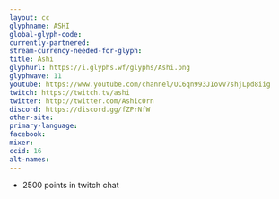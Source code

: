 ```yaml
---
layout: cc
glyphname: ASHI
global-glyph-code: 
currently-partnered: 
stream-currency-needed-for-glyph: 
title: Ashi
glyphurl: https://i.glyphs.wf/glyphs/Ashi.png
glyphwave: 11
youtube: https://www.youtube.com/channel/UC6qn993JIovV7shjLpd8iig
twitch: https://twitch.tv/ashi
twitter: http://twitter.com/Ashic0rn
discord: https://discord.gg/fZPrNfW
other-site: 
primary-language: 
facebook: 
mixer: 
ccid: 16
alt-names: 
---
```

* 2500 points in twitch chat
